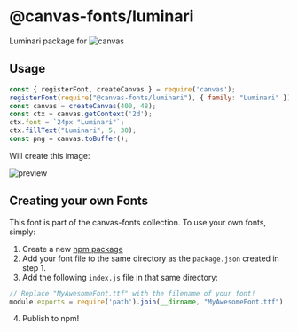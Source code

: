 @canvas-fonts/luminari
====

Luminari package for ![canvas](https://npmjs.org/package/canvas)

## Usage

```js
const { registerFont, createCanvas } = require('canvas');
registerFont(require("@canvas-fonts/luminari"), { family: "Luminari" });
const canvas = createCanvas(400, 48);
const ctx = canvas.getContext('2d');
ctx.font = `24px "Luminari"`;
ctx.fillText("Luminari", 5, 30);
const png = canvas.toBuffer();
```

Will create this image:

![preview](https://github.com/retrohacker/canvas-fonts/raw/master/previews/luminari.png)

## Creating your own Fonts

This font is part of the canvas-fonts collection. To use your own fonts, simply:

1. Create a new [npm package](https://docs.npmjs.com/creating-node-js-modules)
2. Add your font file to the same directory as the `package.json` created in step 1.
3. Add the following `index.js` file in that same directory:

```js
// Replace "MyAwesomeFont.ttf" with the filename of your font!
module.exports = require('path').join(__dirname, "MyAwesomeFont.ttf")
```

4. Publish to npm!